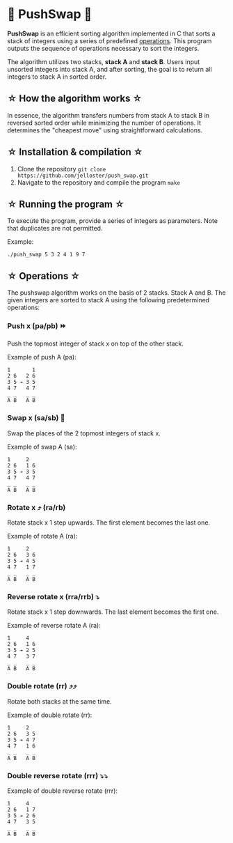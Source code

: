 # 🔀 PushSwap 🔁

**PushSwap** is an efficient sorting algorithm implemented in C that sorts a stack of integers using a series of predefined [operations](#-operations-). This program outputs the sequence of operations necessary to sort the integers. 

The algorithm utilizes two stacks, **stack A** and **stack B**. Users input unsorted integers into stack A, and after sorting, the goal is to return all integers to stack A in sorted order.

## ☆ How the algorithm works ☆

In essence, the algorithm transfers numbers from stack A to stack B in reversed sorted order while minimizing the number of operations. It determines the "cheapest move" using straightforward calculations.

## ☆ Installation & compilation ☆

1. Clone the repository
``` git clone https://github.com/jelloster/push_swap.git ```
2. Navigate to the repository and compile the program
``` make ```

## ☆ Running the program ☆

To execute the program, provide a series of integers as parameters. Note that duplicates are not permitted.

Example:

``` ./push_swap 5 3 2 4 1 9 7 ```

## ☆ Operations ☆

The pushswap algorithm works on the basis of 2 stacks. Stack A and B. The given integers are sorted to stack A using the following predetermined operations:

### Push x (pa/pb) ⏩

Push the topmost integer of stack x on top of the other stack.

Example of push A (pa):

```
1       1
2 6   2 6
3 5 ➔ 3 5
4 7   4 7
_ _   _ _
A B   A B
```

### Swap x (sa/sb) 🔁

Swap the places of the 2 topmost integers of stack x.

Example of swap A (sa):

```
1     2 
2 6   1 6
3 5 ➔ 3 5
4 7   4 7
_ _   _ _
A B   A B
```

### Rotate x ⤴️ (ra/rb)

Rotate stack x 1 step upwards. The first element becomes the last one.

Example of rotate A (ra):

```
1     2 
2 6   3 6
3 5 ➔ 4 5
4 7   1 7
_ _   _ _
A B   A B
```

### Reverse rotate x (rra/rrb) ⤵️

Rotate stack x 1 step downwards. The last element becomes the first one.

Example of reverse rotate A (ra):

```
1     4 
2 6   1 6
3 5 ➔ 2 5
4 7   3 7
_ _   _ _
A B   A B
```

### Double rotate (rr) ⤴️⤴️

Rotate both stacks at the same time.

Example of double rotate (rr):

```
1     2 
2 6   3 5
3 5 ➔ 4 7
4 7   1 6
_ _   _ _
A B   A B
```

### Double reverse rotate (rrr) ⤵️⤵️
Example of double reverse rotate (rrr):
```
1     4 
2 6   1 7
3 5 ➔ 2 6
4 7   3 5
_ _   _ _
A B   A B
```
